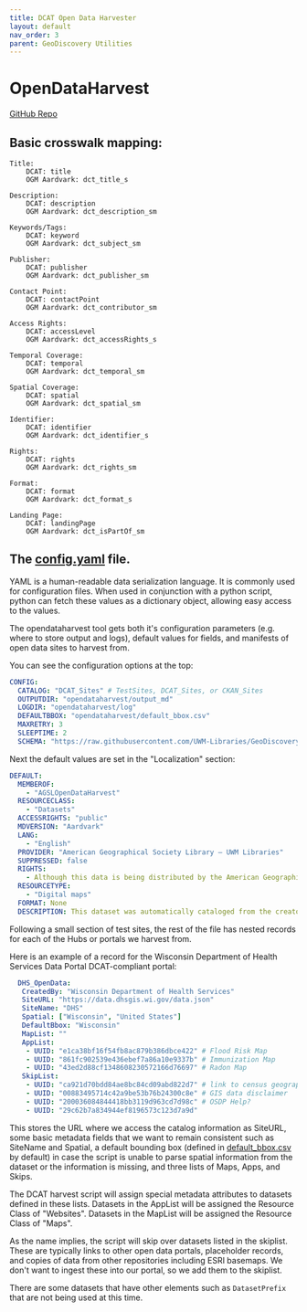 ```yaml
---
title: DCAT Open Data Harvester
layout: default
nav_order: 3
parent: GeoDiscovery Utilities
---
```


# OpenDataHarvest

[GitHub Repo](https://github.com/UWM-Libraries/GeoDiscovery-Utils/tree/main/opendataharvest)

## Basic crosswalk mapping:

    Title:
        DCAT: title
        OGM Aardvark: dct_title_s

    Description:
        DCAT: description
        OGM Aardvark: dct_description_sm

    Keywords/Tags:
        DCAT: keyword
        OGM Aardvark: dct_subject_sm

    Publisher:
        DCAT: publisher
        OGM Aardvark: dct_publisher_sm

    Contact Point:
        DCAT: contactPoint
        OGM Aardvark: dct_contributor_sm

    Access Rights:
        DCAT: accessLevel
        OGM Aardvark: dct_accessRights_s

    Temporal Coverage:
        DCAT: temporal
        OGM Aardvark: dct_temporal_sm

    Spatial Coverage:
        DCAT: spatial
        OGM Aardvark: dct_spatial_sm

    Identifier:
        DCAT: identifier
        OGM Aardvark: dct_identifier_s

    Rights:
        DCAT: rights
        OGM Aardvark: dct_rights_sm

    Format:
        DCAT: format
        OGM Aardvark: dct_format_s

    Landing Page:
        DCAT: landingPage
        OGM Aardvark: dct_isPartOf_sm

## The [config.yaml](https://github.com/UWM-Libraries/GeoDiscovery-Utils/blob/main/opendataharvest/config.yaml) file.

YAML is a human-readable data serialization language.
It is commonly used for configuration files.
When used in conjunction with a python script, python can fetch these values as a dictionary object, allowing easy
access to the values.

The opendataharvest tool gets both it's configuration parameters (e.g. where to store output and logs),
default values for fields,
and manifests of open data sites to harvest from.

You can see the configuration options at the top:

```yaml
CONFIG:
  CATALOG: "DCAT_Sites" # TestSites, DCAT_Sites, or CKAN_Sites
  OUTPUTDIR: "opendataharvest/output_md"
  LOGDIR: "opendataharvest/log"
  DEFAULTBBOX: "opendataharvest/default_bbox.csv"
  MAXRETRY: 3
  SLEEPTIME: 2
  SCHEMA: "https://raw.githubusercontent.com/UWM-Libraries/GeoDiscovery/main/schema/geoblacklight-schema-aardvark.json"
```

Next the default values are set in the "Localization" section:

```yaml
DEFAULT:
  MEMBEROF:
    - "AGSLOpenDataHarvest"
  RESOURCECLASS:
    - "Datasets"
  ACCESSRIGHTS: "public"
  MDVERSION: "Aardvark"
  LANG:
    - "English"
  PROVIDER: "American Geographical Society Library – UWM Libraries"
  SUPPRESSED: false
  RIGHTS:
    - Although this data is being distributed by the American Geographical Society Library at the University of Wisconsin-Milwaukee Libraries, no warranty expressed or implied is made by the University as to the accuracy of the data and related materials. The act of distribution shall not constitute any such warranty, and no responsibility is assumed by the University in the use of this data, or related materials.
  RESOURCETYPE:
    - "Digital maps"
  FORMAT: None
  DESCRIPTION: This dataset was automatically cataloged from the creator's Open Data Portal. In some cases, publication year and bounding coordinates shown here may be incorrect. Additional download formats may be available on the author's website. Please check the 'More details at' link for additional information.
```

Following a small section of test sites, the rest of the file has nested records for each of the Hubs or portals we harvest from.

Here is an example of a record for the Wisconsin Department of Health Services Data Portal DCAT-compliant portal:

```yaml
  DHS_OpenData:
   CreatedBy: "Wisconsin Department of Health Services"
   SiteURL: "https://data.dhsgis.wi.gov/data.json"
   SiteName: "DHS"
   Spatial: ["Wisconsin", "United States"]
   DefaultBbox: "Wisconsin"
   MapList: ""
   AppList:
    - UUID: "e1ca38bf16f54fb8ac879b386dbce422" # Flood Risk Map
    - UUID: "861fc902539e436ebef7a86a10e9337b" # Immunization Map
    - UUID: "43ed2d88cf1348608230572166d76697" # Radon Map
   SkipList: 
    - UUID: "ca921d70bdd84ae8bc84cd09abd822d7" # link to census geography website 
    - UUID: "00883495714c42a9be53b76b24300c8e" # GIS data disclaimer 
    - UUID: "200036084844418bb3119d963cd7d98c" # OSDP Help?
    - UUID: "29c62b7a834944ef8196573c123d7a9d"
```

This stores the URL where we access the catalog information as SiteURL,
some basic metadata fields that we want to remain consistent such as SiteName and Spatial,
a default bounding box 
(defined in [default_bbox.csv](https://github.com/UWM-Libraries/GeoDiscovery-Utils/blob/main/opendataharvest/default_bbox.csv) by default)
in case the script is unable to parse spatial information from the dataset or the information is missing,
and three lists of Maps, Apps, and Skips.

The DCAT harvest script will assign special metadata attributes to datasets defined in these lists.
Datasets in the AppList will be assigned the Resource Class of "Websites".
Datasets in the MapList will be assigned the Resource Class of "Maps".

As the name implies, the script will skip over datasets listed in the skiplist.
These are typically links to other open data portals, placeholder records, and copies of data from other repositories
including ESRI basemaps. 
We don't want to ingest these into our portal, so we add them to the skiplist.

There are some datasets that have other elements such as `DatasetPrefix` that are not being used at this time.
